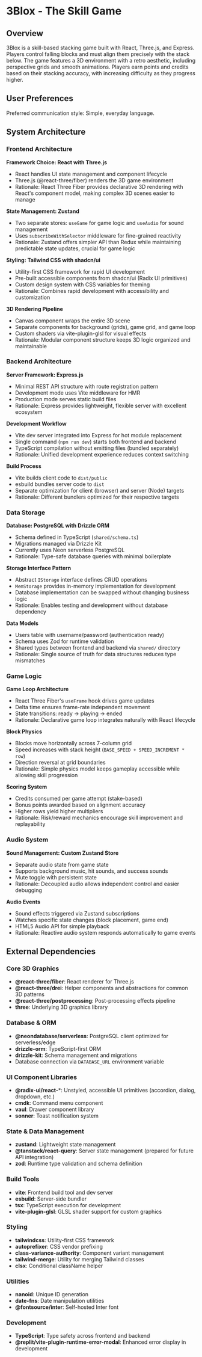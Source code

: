# 3Blox - The Skill Game

## Overview

3Blox is a skill-based stacking game built with React, Three.js, and Express. Players control falling blocks and must align them precisely with the stack below. The game features a 3D environment with a retro aesthetic, including perspective grids and smooth animations. Players earn points and credits based on their stacking accuracy, with increasing difficulty as they progress higher.

## User Preferences

Preferred communication style: Simple, everyday language.

## System Architecture

### Frontend Architecture

**Framework Choice: React with Three.js**
- React handles UI state management and component lifecycle
- Three.js (@react-three/fiber) renders the 3D game environment
- Rationale: React Three Fiber provides declarative 3D rendering with React's component model, making complex 3D scenes easier to manage

**State Management: Zustand**
- Two separate stores: `useGame` for game logic and `useAudio` for sound management
- Uses `subscribeWithSelector` middleware for fine-grained reactivity
- Rationale: Zustand offers simpler API than Redux while maintaining predictable state updates, crucial for game logic

**Styling: Tailwind CSS with shadcn/ui**
- Utility-first CSS framework for rapid UI development
- Pre-built accessible components from shadcn/ui (Radix UI primitives)
- Custom design system with CSS variables for theming
- Rationale: Combines rapid development with accessibility and customization

**3D Rendering Pipeline**
- Canvas component wraps the entire 3D scene
- Separate components for background (grids), game grid, and game loop
- Custom shaders via vite-plugin-glsl for visual effects
- Rationale: Modular component structure keeps 3D logic organized and maintainable

### Backend Architecture

**Server Framework: Express.js**
- Minimal REST API structure with route registration pattern
- Development mode uses Vite middleware for HMR
- Production mode serves static build files
- Rationale: Express provides lightweight, flexible server with excellent ecosystem

**Development Workflow**
- Vite dev server integrated into Express for hot module replacement
- Single command (`npm run dev`) starts both frontend and backend
- TypeScript compilation without emitting files (bundled separately)
- Rationale: Unified development experience reduces context switching

**Build Process**
- Vite builds client code to `dist/public`
- esbuild bundles server code to `dist`
- Separate optimization for client (browser) and server (Node) targets
- Rationale: Different bundlers optimized for their respective targets

### Data Storage

**Database: PostgreSQL with Drizzle ORM**
- Schema defined in TypeScript (`shared/schema.ts`)
- Migrations managed via Drizzle Kit
- Currently uses Neon serverless PostgreSQL
- Rationale: Type-safe database queries with minimal boilerplate

**Storage Interface Pattern**
- Abstract `IStorage` interface defines CRUD operations
- `MemStorage` provides in-memory implementation for development
- Database implementation can be swapped without changing business logic
- Rationale: Enables testing and development without database dependency

**Data Models**
- Users table with username/password (authentication ready)
- Schema uses Zod for runtime validation
- Shared types between frontend and backend via `shared/` directory
- Rationale: Single source of truth for data structures reduces type mismatches

### Game Logic

**Game Loop Architecture**
- React Three Fiber's `useFrame` hook drives game updates
- Delta time ensures frame-rate independent movement
- State transitions: ready → playing → ended
- Rationale: Declarative game loop integrates naturally with React lifecycle

**Block Physics**
- Blocks move horizontally across 7-column grid
- Speed increases with stack height (`BASE_SPEED + SPEED_INCREMENT * row`)
- Direction reversal at grid boundaries
- Rationale: Simple physics model keeps gameplay accessible while allowing skill progression

**Scoring System**
- Credits consumed per game attempt (stake-based)
- Bonus points awarded based on alignment accuracy
- Higher rows yield higher multipliers
- Rationale: Risk/reward mechanics encourage skill improvement and replayability

### Audio System

**Sound Management: Custom Zustand Store**
- Separate audio state from game state
- Supports background music, hit sounds, and success sounds
- Mute toggle with persistent state
- Rationale: Decoupled audio allows independent control and easier debugging

**Audio Events**
- Sound effects triggered via Zustand subscriptions
- Watches specific state changes (block placement, game end)
- HTML5 Audio API for simple playback
- Rationale: Reactive audio system responds automatically to game events

## External Dependencies

### Core 3D Graphics
- **@react-three/fiber**: React renderer for Three.js
- **@react-three/drei**: Helper components and abstractions for common 3D patterns
- **@react-three/postprocessing**: Post-processing effects pipeline
- **three**: Underlying 3D graphics library

### Database & ORM
- **@neondatabase/serverless**: PostgreSQL client optimized for serverless/edge
- **drizzle-orm**: TypeScript-first ORM
- **drizzle-kit**: Schema management and migrations
- Database connection via `DATABASE_URL` environment variable

### UI Component Libraries
- **@radix-ui/react-***: Unstyled, accessible UI primitives (accordion, dialog, dropdown, etc.)
- **cmdk**: Command menu component
- **vaul**: Drawer component library
- **sonner**: Toast notification system

### State & Data Management
- **zustand**: Lightweight state management
- **@tanstack/react-query**: Server state management (prepared for future API integration)
- **zod**: Runtime type validation and schema definition

### Build Tools
- **vite**: Frontend build tool and dev server
- **esbuild**: Server-side bundler
- **tsx**: TypeScript execution for development
- **vite-plugin-glsl**: GLSL shader support for custom graphics

### Styling
- **tailwindcss**: Utility-first CSS framework
- **autoprefixer**: CSS vendor prefixing
- **class-variance-authority**: Component variant management
- **tailwind-merge**: Utility for merging Tailwind classes
- **clsx**: Conditional className helper

### Utilities
- **nanoid**: Unique ID generation
- **date-fns**: Date manipulation utilities
- **@fontsource/inter**: Self-hosted Inter font

### Development
- **TypeScript**: Type safety across frontend and backend
- **@replit/vite-plugin-runtime-error-modal**: Enhanced error display in development